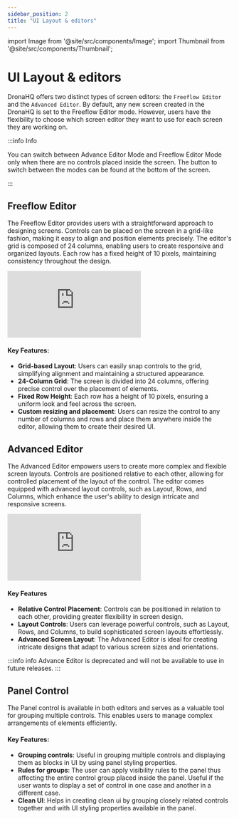 ```yaml
---
sidebar_position: 2
title: "UI Layout & editors"
---
```


import Image from '@site/src/components/Image';
import Thumbnail from '@site/src/components/Thumbnail';


# UI Layout & editors

DronaHQ offers two distinct types of screen editors: the `Freeflow Editor` and the `Advanced Editor`. By default, any new screen created in the DronaHQ is set to the Freeflow Editor mode. However, users have the flexibility to choose which screen editor they want to use for each screen they are working on.

:::info Info

You can switch between Advance Editor Mode and Freeflow Editor Mode only when there are no controls placed inside the screen. The button to switch between the modes can be found at the bottom of the screen.

:::

## Freeflow Editor

The Freeflow Editor provides users with a straightforward approach to designing screens. Controls can be placed on the screen in a grid-like fashion, making it easy to align and position elements precisely. The editor's grid is composed of 24 columns, enabling users to create responsive and organized layouts. Each row has a fixed height of 10 pixels, maintaining consistency throughout the design.



<div style={{ position: 'relative', paddingBottom: 'calc(46.33333333333333% + 41px)', height: 0 }}>
  <iframe
    src="https://app.arcade.software/share/zHZ0S93YM18h2lfm61wH"
    title="Freeflow Editor"
    frameBorder="0"
    loading="lazy"
    allowFullScreen
    style={{ position: 'absolute', top: 0, left: 0, width: '100%', height: '100%', colorScheme: 'light' }}
    webkitallowfullscreen
    mozallowfullscreen
  ></iframe>
</div>


#### Key Features:

- **Grid-based Layout**: Users can easily snap controls to the grid, simplifying alignment and maintaining a structured appearance.
- **24-Column Grid**: The screen is divided into 24 columns, offering precise control over the placement of elements.
- **Fixed Row Height**: Each row has a height of 10 pixels, ensuring a uniform look and feel across the screen.
- **Custom resizing and placement**: Users can resize the control to any number of columns and rows and place them anywhere inside the editor, allowing them to create their desired UI.


## Advanced Editor

The Advanced Editor empowers users to create more complex and flexible screen layouts. Controls are positioned relative to each other, allowing for controlled placement of the layout of the control. The editor comes equipped with advanced layout controls, such as Layout, Rows, and Columns, which enhance the user's ability to design intricate and responsive screens.


<div style={{ position: 'relative', paddingBottom: 'calc(46.33333333333333% + 41px)', height: 0 }}>
  <iframe
    src="https://app.arcade.software/share/2V52vPMxGEIBxKHdAFCD"
    title="Advanced Editor"
    frameBorder="0"
    loading="lazy"
    allowFullScreen
    style={{ position: 'absolute', top: 0, left: 0, width: '100%', height: '100%', colorScheme: 'light' }}
    webkitallowfullscreen
    mozallowfullscreen
  ></iframe>
</div>


#### Key Features

- **Relative Control Placement**: Controls can be positioned in relation to each other, providing greater flexibility in screen design.
- **Layout Controls**: Users can leverage powerful controls, such as Layout, Rows, and Columns, to build sophisticated screen layouts effortlessly.
- **Advanced Screen Layout**: The Advanced Editor is ideal for creating intricate designs that adapt to various screen sizes and orientations.

:::info info
Advance Editor is deprecated and will not be available to use in future releases.
:::


## Panel Control

The Panel control is available in both editors and serves as a valuable tool for grouping multiple controls. This enables users to manage complex arrangements of elements efficiently.

#### Key Features:

- **Grouping controls**: Useful in grouping multiple controls and displaying them as blocks in UI by using panel styling properties.
- **Rules for groups**: The user can apply visibility rules to the panel thus affecting the entire control group placed inside the panel. Useful if the user wants to display a set of control in one case and another in a different case.
- **Clean UI**: Helps in creating clean ui by grouping closely related controls together and with UI styling properties available in the panel.



